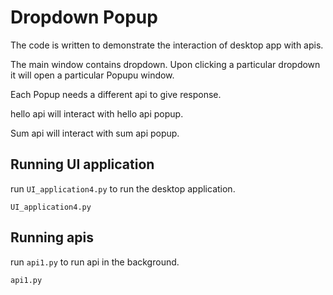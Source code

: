 # Dropdown Popup
The code is written to demonstrate the interaction of desktop app with apis.

The main window contains dropdown. Upon clicking a particular dropdown it will open a particular Popupu window.

Each Popup needs a different api to give response. 

hello api will interact with hello api popup.

Sum api will interact with sum api popup.

## Running UI application

run `UI_application4.py` to run the desktop application.

    UI_application4.py

## Running apis

run `api1.py` to run api in the background.

    api1.py